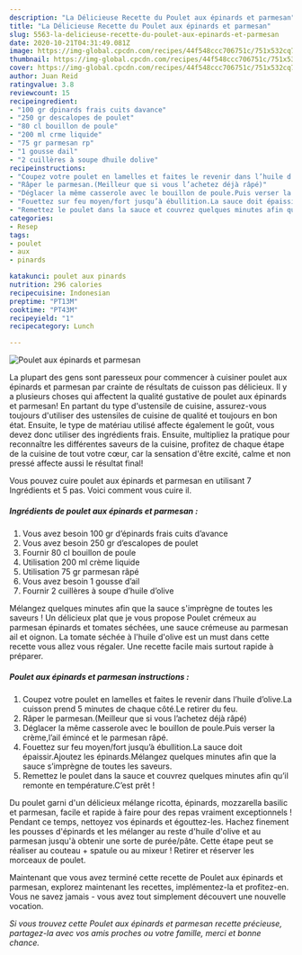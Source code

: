 ```yaml
---
description: "La Délicieuse Recette du Poulet aux épinards et parmesan"
title: "La Délicieuse Recette du Poulet aux épinards et parmesan"
slug: 5563-la-delicieuse-recette-du-poulet-aux-epinards-et-parmesan
date: 2020-10-21T04:31:49.081Z
image: https://img-global.cpcdn.com/recipes/44f548ccc706751c/751x532cq70/poulet-aux-epinards-et-parmesan-photo-principale-de-la-recette.jpg
thumbnail: https://img-global.cpcdn.com/recipes/44f548ccc706751c/751x532cq70/poulet-aux-epinards-et-parmesan-photo-principale-de-la-recette.jpg
cover: https://img-global.cpcdn.com/recipes/44f548ccc706751c/751x532cq70/poulet-aux-epinards-et-parmesan-photo-principale-de-la-recette.jpg
author: Juan Reid
ratingvalue: 3.8
reviewcount: 15
recipeingredient:
- "100 gr dpinards frais cuits davance"
- "250 gr descalopes de poulet"
- "80 cl bouillon de poule"
- "200 ml crme liquide"
- "75 gr parmesan rp"
- "1 gousse dail"
- "2 cuillères à soupe dhuile dolive"
recipeinstructions:
- "Coupez votre poulet en lamelles et faites le revenir dans l’huile d’olive.La cuisson prend 5 minutes de chaque côté.Le retirer du feu."
- "Râper le parmesan.(Meilleur que si vous l’achetez déjà râpé)"
- "Déglacer la même casserole avec le bouillon de poule.Puis verser la crème,l’ail émincé et le parmesan râpé."
- "Fouettez sur feu moyen/fort jusqu’à ébullition.La sauce doit épaissir.Ajoutez les épinards.Mélangez quelques minutes afin que la sauce s’imprègne de toutes les saveurs."
- "Remettez le poulet dans la sauce et couvrez quelques minutes afin qu’il remonte en température.C’est prêt !"
categories:
- Resep
tags:
- poulet
- aux
- pinards

katakunci: poulet aux pinards 
nutrition: 296 calories
recipecuisine: Indonesian
preptime: "PT13M"
cooktime: "PT43M"
recipeyield: "1"
recipecategory: Lunch

---
```



![Poulet aux épinards et parmesan](https://img-global.cpcdn.com/recipes/44f548ccc706751c/751x532cq70/poulet-aux-epinards-et-parmesan-photo-principale-de-la-recette.jpg)

La plupart des gens sont paresseux pour commencer à cuisiner poulet aux épinards et parmesan par crainte de résultats de cuisson pas délicieux. Il y a plusieurs choses qui affectent la qualité gustative de poulet aux épinards et parmesan! En partant du type d'ustensile de cuisine, assurez-vous toujours d'utiliser des ustensiles de cuisine de qualité et toujours en bon état. Ensuite, le type de matériau utilisé affecte également le goût, vous devez donc utiliser des ingrédients frais. Ensuite, multipliez la pratique pour reconnaître les différentes saveurs de la cuisine, profitez de chaque étape de la cuisine de tout votre cœur, car la sensation d'être excité, calme et non pressé affecte aussi le résultat final!

<!--inarticleads1-->

Vous pouvez cuire poulet aux épinards et parmesan en utilisant 7 Ingrédients et 5 pas. Voici comment vous cuire il.

##### Ingrédients de poulet aux épinards et parmesan :

1. Vous avez besoin 100 gr d’épinards frais cuits d’avance
1. Vous avez besoin 250 gr d’escalopes de poulet
1. Fournir 80 cl bouillon de poule
1. Utilisation 200 ml crème liquide
1. Utilisation 75 gr parmesan râpé
1. Vous avez besoin 1 gousse d’ail
1. Fournir 2 cuillères à soupe d’huile d’olive


Mélangez quelques minutes afin que la sauce s&#39;imprègne de toutes les saveurs ! Un délicieux plat que je vous propose Poulet crémeux au parmesan épinards et tomates séchées, une sauce crémeuse au parmesan ail et oignon. La tomate séchée à l&#39;huile d&#39;olive est un must dans cette recette vous allez vous régaler. Une recette facile mais surtout rapide à préparer. 

<!--inarticleads2-->

##### Poulet aux épinards et parmesan instructions :

1. Coupez votre poulet en lamelles et faites le revenir dans l’huile d’olive.La cuisson prend 5 minutes de chaque côté.Le retirer du feu.
1. Râper le parmesan.(Meilleur que si vous l’achetez déjà râpé)
1. Déglacer la même casserole avec le bouillon de poule.Puis verser la crème,l’ail émincé et le parmesan râpé.
1. Fouettez sur feu moyen/fort jusqu’à ébullition.La sauce doit épaissir.Ajoutez les épinards.Mélangez quelques minutes afin que la sauce s’imprègne de toutes les saveurs.
1. Remettez le poulet dans la sauce et couvrez quelques minutes afin qu’il remonte en température.C’est prêt !


Du poulet garni d&#39;un délicieux mélange ricotta, épinards, mozzarella basilic et parmesan, facile et rapide à faire pour des repas vraiment exceptionnels ! Pendant ce temps, nettoyez vos épinards et égouttez-les. Hachez finement les pousses d&#39;épinards et les mélanger au reste d&#39;huile d&#39;olive et au parmesan jusqu&#39;à obtenir une sorte de purée/pâte. Cette étape peut se réaliser au couteau + spatule ou au mixeur ! Retirer et réserver les morceaux de poulet. 

<!--inarticleads1-->

<p>
Maintenant que vous avez terminé cette recette de Poulet aux épinards et parmesan, explorez maintenant les recettes, implémentez-la et profitez-en. Vous ne savez jamais - vous avez tout simplement découvert une nouvelle vocation.
</p>

<p>
<i>Si vous trouvez cette Poulet aux épinards et parmesan recette précieuse, partagez-la avec vos amis proches ou votre famille, merci et bonne chance.</i>
</p>
